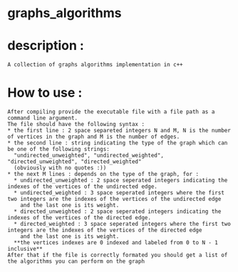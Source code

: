 # **graphs_algorithms**
  # description :
    A collection of graphs algorithms implementation in c++

  # How to use :
    After compiling provide the executable file with a file path as a command line argument.
    The file should have the following syntax :
    * the first line : 2 space separeted integers N and M, N is the number of vertices in the graph and M is the number of edges.
    * the second line : string indicating the type of the graph which can be one of the following strings:
      "undirected_unweighted", "undirected_weighted", "directed_unweighted", "directed_weighted"
      (obviously with no quotes :))
    * the next M lines : depends on the type of the graph, for :
      * undirected_unweighted : 2 space seperated integers indicating the indexes of the vertices of the undirected edge.
      * undirected_weighted : 3 space seperated integers where the first two integers are the indexes of the vertices of the undirected edge
        and the last one is its weight.
      * directed_unweighted : 2 space seperated integers indicating the indexes of the vertices of the directed edge.
      * directed_weighted : 3 space seperated integers where the first two integers are the indexes of the vertices of the directed edge
        and the last one is its weight.
      **the vertices indexes are 0 indexed and labeled from 0 to N - 1 inclusive**
    After that if the file is correctly formated you should get a list of the algorithms you can perform on the graph
